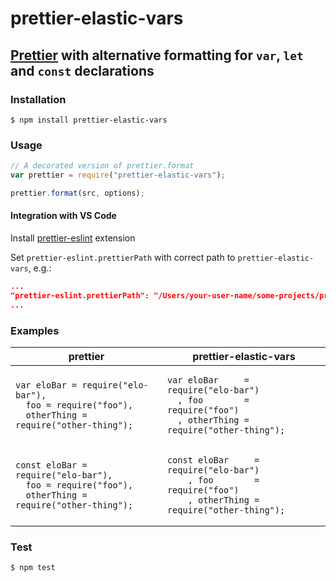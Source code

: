# prettier-elastic-vars
## [Prettier](https://github.com/prettier/prettier) with alternative formatting for `var`, `let` and `const` declarations

### Installation

	$ npm install prettier-elastic-vars

### Usage

```javascript
// A decorated version of prettier.format
var prettier = require("prettier-elastic-vars");

prettier.format(src, options);
```

#### Integration with VS Code

Install [prettier-eslint](https://marketplace.visualstudio.com/items?itemName=RobinMalfait.prettier-eslint-vscode) extension

Set `prettier-eslint.prettierPath` with correct path to `prettier-elastic-vars`, e.g.:

```json
...
"prettier-eslint.prettierPath": "/Users/your-user-name/some-projects/prettier-elastic-vars",
...
```

### Examples

<table>
<thead><tr><th>prettier</th><th>prettier-elastic-vars</th></thead>
<tbody>
<tr>
<td>
<pre><code>var eloBar = require("elo-bar"),
  foo = require("foo"),
  otherThing = require("other-thing");
</pre></code>
</td>
<td>
<pre><code>var eloBar     = require("elo-bar")
  , foo        = require("foo")
  , otherThing = require("other-thing");
</pre></code>
</td>
</tr>
<tr>
<td>
<pre><code>const eloBar = require("elo-bar"),
  foo = require("foo"),
  otherThing = require("other-thing");
</pre></code>
</td>
<td>
<pre><code>const eloBar     = require("elo-bar")
    , foo        = require("foo")
    , otherThing = require("other-thing");
</pre></code>
</td>
</tr>
</tbody>
</table>

### Test

	$ npm test
